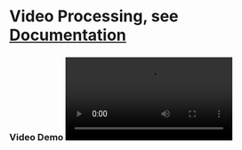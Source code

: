 # Video Processing, see [Documentation](https://github.com/bmar97/Video-Processing/blob/main/videoProcessing.ipynb)

### Video Demo ![Watch the video](https://github.com/bmar97/Video-Processing/blob/main/project.demo.mov?raw=true)
